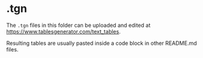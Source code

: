 # .tgn
The `.tgn` files in this folder can be uploaded and edited at https://www.tablesgenerator.com/text_tables.

Resulting tables are usually pasted inside a code block in other README.md files.